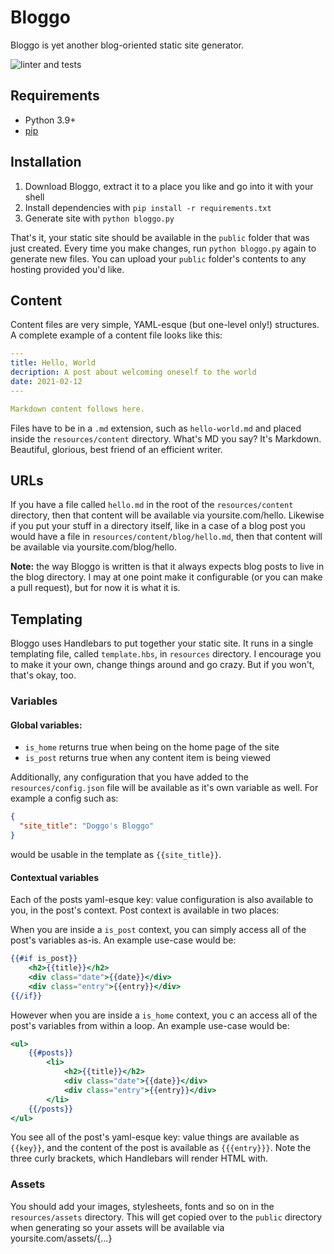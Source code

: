 # Bloggo

Bloggo is yet another blog-oriented static site generator.

![linter and tests](https://github.com/askonomm/bloggo/workflows/.github/workflows/linter-tests.yml/badge.svg)

## Requirements

- Python 3.9+
- [pip](https://pip.pypa.io/)

## Installation

1. Download Bloggo, extract it to a place you like and go into it with your shell
2. Install dependencies with `pip install -r requirements.txt`
3. Generate site with `python bloggo.py`

That's it, your static site should be available in the `public` folder that was just created.
Every time you make changes, run `python bloggo.py` again to generate 
new files. You can upload your `public` folder's contents to any hosting provided you'd like.

## Content

Content files are very simple, YAML-esque (but one-level only!) structures. A complete example of a content file looks like this:

```yaml
---
title: Hello, World
decription: A post about welcoming oneself to the world
date: 2021-02-12
---

Markdown content follows here.
```

Files have to be in a `.md` extension, such as `hello-world.md` and placed inside the 
`resources/content` directory. What's MD you say? It's Markdown. Beautiful, glorious, best friend of an efficient writer.

## URLs

If you have a file called `hello.md` in the root of the `resources/content` directory, then that content
will be available via yoursite.com/hello. Likewise if you put your stuff in a directory itself, like in a case of a blog post you would 
have a file in `resources/content/blog/hello.md`, then that  content will be available via yoursite.com/blog/hello.

**Note:** the way Bloggo is written is that it always expects blog posts to live in the blog directory. I may 
at one point make it configurable (or you can make a pull request), but for now it is what it is.

## Templating

Bloggo uses Handlebars to put together your static site. It runs in a single templating file, called `template.hbs`, in `resources` directory.
I encourage you to make it your own, change things around and go crazy. But if you won't, that's okay, too.

### Variables

#### Global variables:
- `is_home` returns true when being on the home page of the site
- `is_post` returns true when any content item is being viewed

Additionally, any configuration that you have added to  the `resources/config.json` file will be available as it's own 
variable as well. For example a config such as:

```json
{
  "site_title": "Doggo's Bloggo"
}
```

would be usable in the template as `{{site_title}}`.

#### Contextual variables

Each of the posts yaml-esque key: value configuration is also available to you, in the post's context.
Post context is available in two places:

When you are inside a `is_post` context, you can simply access all of the post's variables as-is. An example use-case would be:

```handlebars
{{#if is_post}}
    <h2>{{title}}</h2>
    <div class="date">{{date}}</div>
    <div class="entry">{{entry}}</div>
{{/if}}
```

However when you are inside a `is_home` context, you c an access all of the post's
variables from within a loop. An example use-case would be:

```handlebars
<ul>
    {{#posts}}
        <li>
            <h2>{{title}}</h2>
            <div class="date">{{date}}</div>
            <div class="entry">{{entry}}</div>
        </li>
    {{/posts}}
</ul>
```

You see all of the post's yaml-esque key: value things are available as `{{key}}`, and the content of the post is available as `{{{entry}}}`. Note 
the three curly brackets, which Handlebars will render HTML with. 

### Assets

You should add your images, stylesheets, fonts and so on in the `resources/assets` directory. This will get copied over
to the `public` directory when generating so your assets will be available via yoursite.com/assets/{...} 